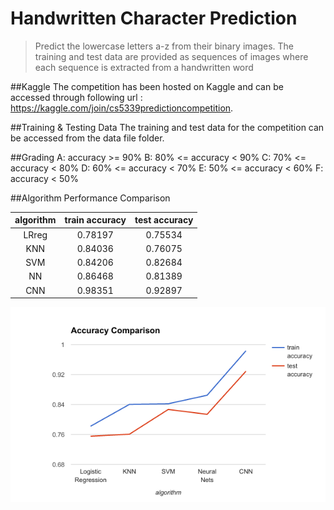 Handwritten Character Prediction
================================

>Predict the lowercase letters a-z from their binary images. 
>The training and test data are provided as sequences of images 
>where each sequence is extracted from a handwritten word


##Kaggle
The competition has been hosted on Kaggle and can be accessed through following url : https://kaggle.com/join/cs5339predictioncompetition. 


##Training & Testing Data
The training and test data for the competition can be accessed from the data file folder.

##Grading
A: accuracy >= 90%
B: 80% <= accuracy < 90%
C: 70% <= accuracy < 80%
D: 60% <= accuracy < 70%
E: 50% <= accuracy < 60%
F: accuracy < 50%


##Algorithm Performance Comparison


| algorithm |train accuracy|test accuracy|
| :------:| :------: | :------: |
|LRreg|0.78197|0.75534|
|KNN|	0.84036	|0.76075|
|SVM	|0.84206|	0.82684|
|NN|	0.86468|	0.81389|
|CNN	|0.98351	|0.92897|

![Performance Comparison](img/perfComp.png)
